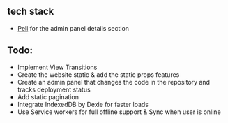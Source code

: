 ## tech stack

- [Pell](https://github.com/jaredreich/pell) for the admin panel details section

## Todo:
- Implement View Transitions
- Create the website static & add the static props features
- Create an admin panel that changes the code in the repository and tracks deployment status
- Add static pagination
- Integrate IndexedDB by Dexie for faster loads
- Use Service workers for full offline support & Sync when user is online